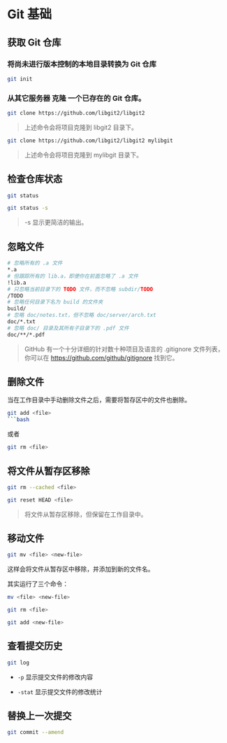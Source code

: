# Git 基础

## 获取 Git 仓库

### 将尚未进行版本控制的本地目录转换为 Git 仓库

```bash
git init
```

### 从其它服务器 克隆 一个已存在的 Git 仓库。

```bash
git clone https://github.com/libgit2/libgit2
```

> 上述命令会将项目克隆到 libgit2 目录下。

```bash
git clone https://github.com/libgit2/libgit2 mylibgit
```

> 上述命令会将项目克隆到 mylibgit 目录下。

## 检查仓库状态

```bash
git status
```

```bash
git status -s
```

> -s 显示更简洁的输出。

## 忽略文件

```bash
# 忽略所有的 .a 文件
*.a
# 但跟踪所有的 lib.a，即便你在前面忽略了 .a 文件
!lib.a
# 只忽略当前目录下的 TODO 文件，而不忽略 subdir/TODO
/TODO
# 忽略任何目录下名为 build 的文件夹
build/
# 忽略 doc/notes.txt，但不忽略 doc/server/arch.txt
doc/*.txt
# 忽略 doc/ 目录及其所有子目录下的 .pdf 文件
doc/**/*.pdf
```

> GitHub 有一个十分详细的针对数十种项目及语言的 .gitignore 文件列表， 你可以在 https://github.com/github/gitignore 找到它。

## 删除文件

当在工作目录中手动删除文件之后，需要将暂存区中的文件也删除。

````bash
git add <file>
```bash
````

或者

```bash
git rm <file>
```

## 将文件从暂存区移除

```bash
git rm --cached <file>
```

```bash
git reset HEAD <file>
```

> 将文件从暂存区移除，但保留在工作目录中。

## 移动文件

```bash
git mv <file> <new-file>
```

这样会将文件从暂存区中移除，并添加到新的文件名。

其实运行了三个命令：

```bash
mv <file> <new-file>

git rm <file>

git add <new-file>
```

## 查看提交历史

```bash
git log
```

- `-p` 显示提交文件的修改内容

- `-stat` 显示提交文件的修改统计

## 替换上一次提交

```bash
git commit --amend
```

